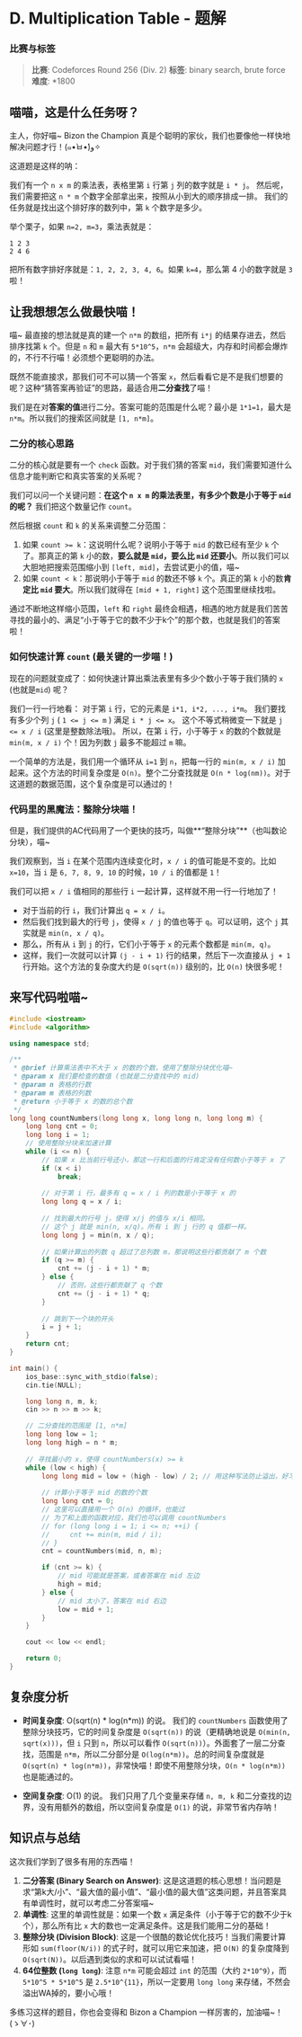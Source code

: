 # D. Multiplication Table - 题解

### 比赛与标签
> **比赛**: Codeforces Round 256 (Div. 2)
> **标签**: binary search, brute force
> **难度**: *1800

## 喵喵，这是什么任务呀？
主人，你好喵~ Bizon the Champion 真是个聪明的家伙，我们也要像他一样快地解决问题才行！(๑•̀ㅂ•́)و✧

这道题是这样的呐：

我们有一个 `n x m` 的乘法表，表格里第 `i` 行第 `j` 列的数字就是 `i * j`。
然后呢，我们需要把这 `n * m` 个数字全部拿出来，按照从小到大的顺序排成一排。
我们的任务就是找出这个排好序的数列中，第 `k` 个数字是多少。

举个栗子，如果 `n=2, m=3`，乘法表就是：
```
1 2 3
2 4 6
```
把所有数字排好序就是：`1, 2, 2, 3, 4, 6`。如果 `k=4`，那么第 4 小的数字就是 `3` 啦！

## 让我想想怎么做最快喵！
喵~ 最直接的想法就是真的建一个 `n*m` 的数组，把所有 `i*j` 的结果存进去，然后排序找第 `k` 个。但是 `n` 和 `m` 最大有 `5*10^5`，`n*m` 会超级大，内存和时间都会爆炸的，不行不行喵！必须想个更聪明的办法。

既然不能直接求，那我们可不可以猜一个答案 `x`，然后看看它是不是我们想要的呢？这种“猜答案再验证”的思路，最适合用**二分查找**了喵！

我们是在对**答案的值**进行二分。答案可能的范围是什么呢？最小是 `1*1=1`，最大是 `n*m`。所以我们的搜索区间就是 `[1, n*m]`。

### 二分的核心思路
二分的核心就是要有一个 `check` 函数。对于我们猜的答案 `mid`，我们需要知道什么信息才能判断它和真实答案的关系呢？

我们可以问一个关键问题：**在这个 `n x m` 的乘法表里，有多少个数是小于等于 `mid` 的呢？** 我们把这个数量记作 `count`。

然后根据 `count` 和 `k` 的关系来调整二分范围：
1.  如果 `count >= k`：这说明什么呢？说明小于等于 `mid` 的数已经有至少 `k` 个了。那真正的第 `k` 小的数，**要么就是 `mid`，要么比 `mid` 还要小**。所以我们可以大胆地把搜索范围缩小到 `[left, mid]`，去尝试更小的值，喵~
2.  如果 `count < k`：那说明小于等于 `mid` 的数还不够 `k` 个。真正的第 `k` 小的数**肯定比 `mid` 要大**。所以我们就得在 `[mid + 1, right]` 这个范围里继续找啦。

通过不断地这样缩小范围，`left` 和 `right` 最终会相遇，相遇的地方就是我们苦苦寻找的最小的、满足“小于等于它的数不少于k个”的那个数，也就是我们的答案啦！

### 如何快速计算 `count` (最关键的一步喵！)
现在的问题就变成了：如何快速计算出乘法表里有多少个数小于等于我们猜的 `x` (也就是`mid`) 呢？

我们一行一行地看：
对于第 `i` 行，它的元素是 `i*1, i*2, ..., i*m`。
我们要找有多少个列 `j` ( `1 <= j <= m` ) 满足 `i * j <= x`。
这个不等式稍微变一下就是 `j <= x / i` (这里是整数除法哦)。
所以，在第 `i` 行，小于等于 `x` 的数的个数就是 `min(m, x / i)` 个！因为列数 `j` 最多不能超过 `m` 嘛。

一个简单的方法是，我们用一个循环从 `i=1` 到 `n`，把每一行的 `min(m, x / i)` 加起来。这个方法的时间复杂度是 `O(n)`。整个二分查找就是 `O(n * log(nm))`。对于这道题的数据范围，这个复杂度是可以通过的！

### 代码里的黑魔法：整除分块喵！
但是，我们提供的AC代码用了一个更快的技巧，叫做**“整除分块”**（也叫数论分块），喵~

我们观察到，当 `i` 在某个范围内连续变化时，`x / i` 的值可能是不变的。比如 `x=10`，当 `i` 是 `6, 7, 8, 9, 10` 的时候，`10 / i` 的值都是 `1`！

我们可以把 `x / i` 值相同的那些行 `i` 一起计算，这样就不用一行一行地加了！
*   对于当前的行 `i`，我们计算出 `q = x / i`。
*   然后我们找到最大的行号 `j`，使得 `x / j` 的值也等于 `q`。可以证明，这个 `j` 其实就是 `min(n, x / q)`。
*   那么，所有从 `i` 到 `j` 的行，它们小于等于 `x` 的元素个数都是 `min(m, q)`。
*   这样，我们一次就可以计算 `(j - i + 1)` 行的结果，然后下一次直接从 `j + 1` 行开始。这个方法的复杂度大约是 `O(sqrt(n))` 级别的，比 `O(n)` 快很多呢！

## 来写代码啦喵~
```cpp
#include <iostream>
#include <algorithm>

using namespace std;

/**
 * @brief 计算乘法表中不大于 x 的数的个数，使用了整除分块优化喵~
 * @param x 我们要检查的数值 (也就是二分查找中的 mid)
 * @param n 表格的行数
 * @param m 表格的列数
 * @return 小于等于 x 的数的总个数
 */
long long countNumbers(long long x, long long n, long long m) {
    long long cnt = 0;
    long long i = 1;
    // 使用整除分块来加速计算
    while (i <= n) {
        // 如果 x 比当前行号还小，那这一行和后面的行肯定没有任何数小于等于 x 了
        if (x < i) 
            break;
        
        // 对于第 i 行，最多有 q = x / i 列的数是小于等于 x 的
        long long q = x / i;
        
        // 找到最大的行号 j，使得 x/j 的值与 x/i 相同。
        // 这个 j 就是 min(n, x/q)。所有 i 到 j 行的 q 值都一样。
        long long j = min(n, x / q);
        
        // 如果计算出的列数 q 超过了总列数 m，那说明这些行都贡献了 m 个数
        if (q >= m) {
            cnt += (j - i + 1) * m;
        } else {
            // 否则，这些行都贡献了 q 个数
            cnt += (j - i + 1) * q;
        }
        
        // 跳到下一个块的开头
        i = j + 1;
    }
    return cnt;
}

int main() {
    ios_base::sync_with_stdio(false);
    cin.tie(NULL);

    long long n, m, k;
    cin >> n >> m >> k;

    // 二分查找的范围是 [1, n*m]
    long long low = 1;
    long long high = n * m;
    
    // 寻找最小的 x，使得 countNumbers(x) >= k
    while (low < high) {
        long long mid = low + (high - low) / 2; // 用这种写法防止溢出，好习惯喵~
        
        // 计算小于等于 mid 的数的个数
        long long cnt = 0;
        // 这里可以直接用一个 O(n) 的循环，也能过
        // 为了和上面的函数对应，我们也可以调用 countNumbers
        // for (long long i = 1; i <= n; ++i) {
        //     cnt += min(m, mid / i);
        // }
        cnt = countNumbers(mid, n, m);

        if (cnt >= k) {
            // mid 可能就是答案，或者答案在 mid 左边
            high = mid;
        } else {
            // mid 太小了，答案在 mid 右边
            low = mid + 1;
        }
    }

    cout << low << endl;

    return 0;
}
```

## 复杂度分析
- **时间复杂度**: O(sqrt(n) * log(n\*m)) 的说。
  我们的 `countNumbers` 函数使用了整除分块技巧，它的时间复杂度是 `O(sqrt(n))` 的说（更精确地说是 `O(min(n, sqrt(x)))`，但 `i` 只到 `n`，所以可以看作 `O(sqrt(n))`）。外面套了一层二分查找，范围是 `n*m`，所以二分部分是 `O(log(n*m))`。总的时间复杂度就是 `O(sqrt(n) * log(n*m))`，非常快喵！即使不用整除分块，`O(n * log(n*m))` 也是能通过的。

- **空间复杂度**: O(1) 的说。
  我们只用了几个变量来存储 `n, m, k` 和二分查找的边界，没有用额外的数组，所以空间复杂度是 `O(1)` 的说，非常节省内存呐！

## 知识点与总结
这次我们学到了很多有用的东西喵！

1.  **二分答案 (Binary Search on Answer)**: 这是这道题的核心思想！当问题是求“第k大/小”、“最大值的最小值”、“最小值的最大值”这类问题，并且答案具有单调性时，就可以考虑二分答案喵~
2.  **单调性**: 这里的单调性就是：如果一个数 `x` 满足条件（小于等于它的数不少于k个），那么所有比 `x` 大的数也一定满足条件。这是我们能用二分的基础！
3.  **整除分块 (Division Block)**: 这是一个很酷的数论优化技巧！当我们需要计算形如 `sum(floor(N/i))` 的式子时，就可以用它来加速，把 `O(N)` 的复杂度降到 `O(sqrt(N))`。以后遇到类似的求和可以试试看喵！
4.  **64位整数 (`long long`)**: 注意 `n*m` 可能会超过 `int` 的范围（大约 `2*10^9`），而 `5*10^5 * 5*10^5` 是 `2.5*10^{11}`，所以一定要用 `long long` 来存储，不然会溢出WA掉的，要小心哦！

多练习这样的题目，你也会变得和 Bizon a Champion 一样厉害的，加油喵~！(ゝ∀･)